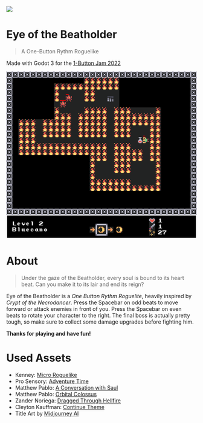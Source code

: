 [<img src=https://static.itch.io/images/badge-color.svg width=64>](https://tianmaru.itch.io/eye-of-the-beatholder)

# Eye of the Beatholder

> A One-Button Rythm Roguelike

Made with Godot 3 for the [1-Button Jam 2022](https://itch.io/jam/1-button-jam-2022)

![screenshot](screenshots/screenshot_02.png)

# About

> Under the gaze of the Beatholder, every soul is bound to its heart beat. Can you make it to its lair and end its reign?

Eye of the Beatholder is a *One Button Rythm Roguelite*, heavily inspired by *Crypt of the Necrodancer*. Press the Spacebar on odd beats to move forward or attack enemies in front of you. Press the Spacebar on even beats to rotate your character to the right. The final boss is actually pretty tough, so make sure to collect some damage upgrades before fighting him.

**Thanks for playing and have fun!**

# Used Assets

- Kenney: [Micro Roguelike](https://www.kenney.nl/assets/micro-roguelike)
- Pro Sensory: [Adventure Time](https://opengameart.org/content/adventure-time-1)
- Matthew Pablo: [A Conversation with Saul](https://opengameart.org/content/a-conversation-with-saul-jazzblues-shuffle)
- Matthew Pablo: [Orbital Colossus](https://opengameart.org/content/orbital-colossuslooping)
- Zander Noriega: [Dragged Through Hellfire](https://opengameart.org/content/dragged-through-hellfire)
- Cleyton Kauffman: [Continue Theme](https://opengameart.org/content/continue-theme)
- Title Art by [Midjourney AI](https://www.midjourney.com)

